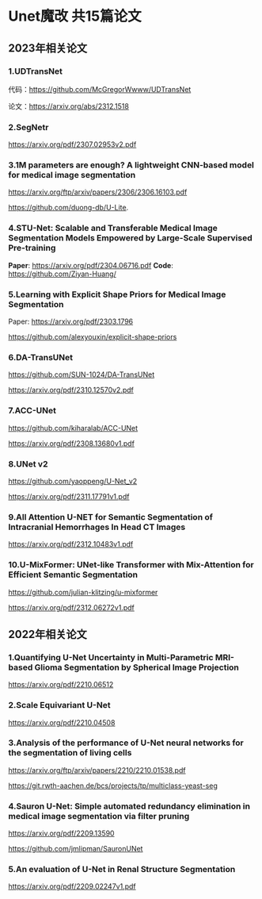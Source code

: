 # Unet魔改 共15篇论文

## 2023年相关论文

### 1.UDTransNet

代码：https://github.com/McGregorWwww/UDTransNet

论文：https://arxiv.org/abs/2312.1518

### 2.SegNetr

https://arxiv.org/pdf/2307.02953v2.pdf

### 3.1M parameters are enough? A lightweight CNN-based model for medical image segmentation

https://arxiv.org/ftp/arxiv/papers/2306/2306.16103.pdf

https://github.com/duong-db/U-Lite.

### 4.STU-Net: Scalable and Transferable Medical Image Segmentation Models Empowered by Large-Scale Supervised Pre-training

**Paper**: https://arxiv.org/pdf/2304.06716.pdf **Code**: https://github.com/Ziyan-Huang/

### 5.Learning with Explicit Shape Priors for Medical Image Segmentation

Paper: https://arxiv.org/pdf/2303.1796

https://github.com/alexyouxin/explicit-shape-priors

### 6.DA-TransUNet

https://github.com/SUN-1024/DA-TransUNet

https://arxiv.org/pdf/2310.12570v2.pdf

### 7.ACC-UNet 

https://github.com/kiharalab/ACC-UNet

https://arxiv.org/pdf/2308.13680v1.pdf

### 8.UNet v2

https://github.com/yaoppeng/U-Net_v2

https://arxiv.org/pdf/2311.17791v1.pdf

### 9.All Attention U-NET for Semantic Segmentation of Intracranial Hemorrhages In Head CT Images

https://arxiv.org/pdf/2312.10483v1.pdf

### 10.U-MixFormer: UNet-like Transformer with Mix-Attention for Efficient Semantic Segmentation

https://github.com/julian-klitzing/u-mixformer

https://arxiv.org/pdf/2312.06272v1.pdf

## 2022年相关论文

### 1.Quantifying U-Net Uncertainty in Multi-Parametric MRI-based Glioma Segmentation by Spherical Image Projection

https://arxiv.org/pdf/2210.06512

### 2.Scale Equivariant U-Net

https://arxiv.org/pdf/2210.04508

### 3.Analysis of the performance of U-Net neural networks for the segmentation of living cells

https://arxiv.org/ftp/arxiv/papers/2210/2210.01538.pdf

https://git.rwth-aachen.de/bcs/projects/tp/multiclass-yeast-seg

### 4.Sauron U-Net: Simple automated redundancy elimination in medical image segmentation via filter pruning

https://arxiv.org/pdf/2209.13590

https://github.com/jmlipman/SauronUNet

### 5.An evaluation of U-Net in Renal Structure Segmentation

https://arxiv.org/pdf/2209.02247v1.pdf